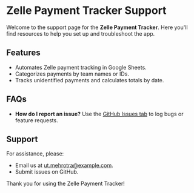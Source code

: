 # Zelle Payment Tracker Support

Welcome to the support page for the **Zelle Payment Tracker**. Here you'll find resources to help you set up and troubleshoot the app.

## Features
- Automates Zelle payment tracking in Google Sheets.
- Categorizes payments by team names or IDs.
- Tracks unidentified payments and calculates totals by date.

## FAQs
- **How do I report an issue?**
  Use the [GitHub Issues tab](../../issues) to log bugs or feature requests.

## Support
For assistance, please:
- Email us at [ut.mehrotra@example.com](mailto:ut.mehrotra@gmail.com).
- Submit issues on GitHub.

Thank you for using the Zelle Payment Tracker!
